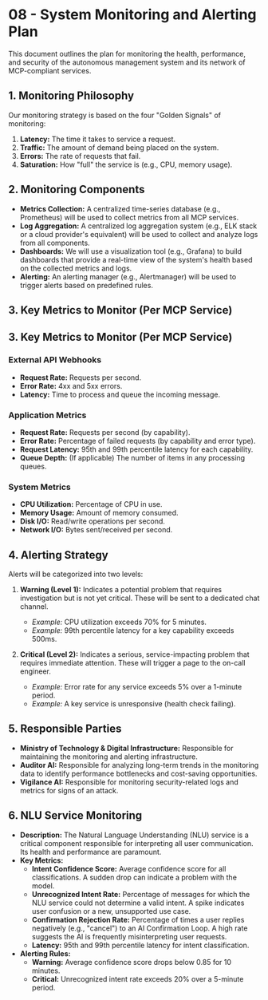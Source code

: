 # 08 - System Monitoring and Alerting Plan

This document outlines the plan for monitoring the health, performance, and security of the autonomous management system and its network of MCP-compliant services.

## 1. Monitoring Philosophy

Our monitoring strategy is based on the four "Golden Signals" of monitoring:

1.  **Latency:** The time it takes to service a request.
2.  **Traffic:** The amount of demand being placed on the system.
3.  **Errors:** The rate of requests that fail.
4.  **Saturation:** How "full" the service is (e.g., CPU, memory usage).

## 2. Monitoring Components

- **Metrics Collection:** A centralized time-series database (e.g., Prometheus) will be used to collect metrics from all MCP services.
- **Log Aggregation:** A centralized log aggregation system (e.g., ELK stack or a cloud provider's equivalent) will be used to collect and analyze logs from all components.
- **Dashboards:** We will use a visualization tool (e.g., Grafana) to build dashboards that provide a real-time view of the system's health based on the collected metrics and logs.
- **Alerting:** An alerting manager (e.g., Alertmanager) will be used to trigger alerts based on predefined rules.

## 3. Key Metrics to Monitor (Per MCP Service)

## 3. Key Metrics to Monitor (Per MCP Service)

### External API Webhooks
- **Request Rate:** Requests per second.
- **Error Rate:** 4xx and 5xx errors.
- **Latency:** Time to process and queue the incoming message.

### Application Metrics
- **Request Rate:** Requests per second (by capability).
- **Error Rate:** Percentage of failed requests (by capability and error type).
- **Request Latency:** 95th and 99th percentile latency for each capability.
- **Queue Depth:** (If applicable) The number of items in any processing queues.

### System Metrics
- **CPU Utilization:** Percentage of CPU in use.
- **Memory Usage:** Amount of memory consumed.
- **Disk I/O:** Read/write operations per second.
- **Network I/O:** Bytes sent/received per second.

## 4. Alerting Strategy

Alerts will be categorized into two levels:

1.  **Warning (Level 1):** Indicates a potential problem that requires investigation but is not yet critical. These will be sent to a dedicated chat channel.
    - *Example:* CPU utilization exceeds 70% for 5 minutes.
    - *Example:* 99th percentile latency for a key capability exceeds 500ms.

2.  **Critical (Level 2):** Indicates a serious, service-impacting problem that requires immediate attention. These will trigger a page to the on-call engineer.
    - *Example:* Error rate for any service exceeds 5% over a 1-minute period.
    - *Example:* A key service is unresponsive (health check failing).

## 5. Responsible Parties

- **Ministry of Technology & Digital Infrastructure:** Responsible for maintaining the monitoring and alerting infrastructure.
- **Auditor AI:** Responsible for analyzing long-term trends in the monitoring data to identify performance bottlenecks and cost-saving opportunities.
- **Vigilance AI:** Responsible for monitoring security-related logs and metrics for signs of an attack.

## 6. NLU Service Monitoring

- **Description:** The Natural Language Understanding (NLU) service is a critical component responsible for interpreting all user communication. Its health and performance are paramount.
- **Key Metrics:**
    - **Intent Confidence Score:** Average confidence score for all classifications. A sudden drop can indicate a problem with the model.
    - **Unrecognized Intent Rate:** Percentage of messages for which the NLU service could not determine a valid intent. A spike indicates user confusion or a new, unsupported use case.
    - **Confirmation Rejection Rate:** Percentage of times a user replies negatively (e.g., "cancel") to an AI Confirmation Loop. A high rate suggests the AI is frequently misinterpreting user requests.
    - **Latency:** 95th and 99th percentile latency for intent classification.
- **Alerting Rules:**
    - **Warning:** Average confidence score drops below 0.85 for 10 minutes.
    - **Critical:** Unrecognized intent rate exceeds 20% over a 5-minute period.

